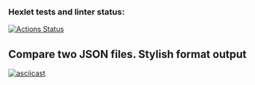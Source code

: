### Hexlet tests and linter status:
[![Actions Status](https://github.com/nokrepilov/frontend-project-46/actions/workflows/hexlet-check.yml/badge.svg)](https://github.com/nokrepilov/frontend-project-46/actions)


## Compare two JSON files. Stylish format output

[![asciicast](https://asciinema.org/a/SEJ3OCsU4ok5T9QwEnDEN4tzf.png)](https://asciinema.org/a/SEJ3OCsU4ok5T9QwEnDEN4tzf)
